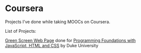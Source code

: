 # Coursera

Projects I've done while taking MOOCs on Coursera.

List of Projects:

[Green Screen Web Page](https://codepen.io/krayevska/full/ryZVYo/)
done for [Programming Foundations with JavaScript, HTML and CSS](https://www.coursera.org/learn/duke-programming-web/home/welcome) by Duke University




